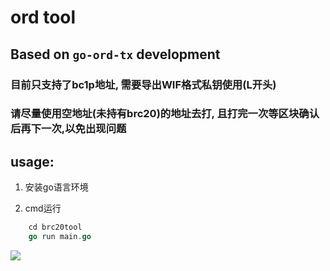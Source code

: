 # ord tool


## Based on `go-ord-tx` development


### 目前只支持了bc1p地址, 需要导出WIF格式私钥使用(L开头)

### 请尽量使用空地址(未持有brc20)的地址去打, 且打完一次等区块确认后再下一次,以免出现问题

## usage: 

1. 安装go语言环境

2. cmd运行 

```go
    cd brc20tool
    go run main.go
```

![](./img.png)

